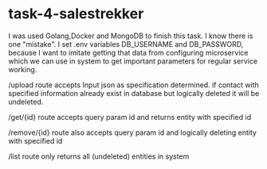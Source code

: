 # task-4-salestrekker

I was used Golang,Docker and MongoDB to finish this task. I know there is one "mistake". I set .env variables DB_USERNAME and DB_PASSWORD,
because I want to imitate getting that data from configuring microservice which we can use in system
to get important parameters for regular service working.

/upload route accepts Input json as specification determined. if contact with specified information already exist in database but logically deleted it will be undeleted.


/get/{id} route accepts query param id and returns entity with specified id


/remove/{id} route also accepts query param id and logically deleting entity with specified id


/list route only returns all (undeleted) entities in system
